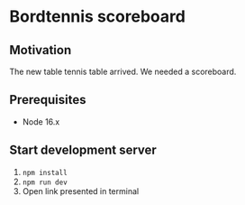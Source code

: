 # Bordtennis scoreboard

## Motivation

The new table tennis table arrived. We needed a scoreboard.

## Prerequisites

- Node 16.x

## Start development server

1. `npm install`
2. `npm run dev`
3. Open link presented in terminal
